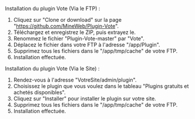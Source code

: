 Installation du plugin Vote (Via le FTP) :
1. Cliquez sur "Clone or download" sur la page "https://github.com/MineWeb/Plugin-Vote".
2. Téléchargez et enregistrez le ZIP, puis extrayez le.
3. Renommez le fichier "Plugin-Vote-master" par "Vote".
4. Déplacez le fichier dans votre FTP à l'adresse "/app/Plugin".
5. Supprimez tous les fichiers dans le "/app/tmp/cache" de votre FTP.
6. Installation effectuée.

Installation du plugin Vote (Via le Site) :
1. Rendez-vous à l'adresse "VotreSite/admin/plugin".
2. Choisissez le plugin que vous voulez dans le tableau "Plugins gratuits et achetés disponibles".
3. Cliquez sur "Installer" pour installer le plugin sur votre site.
4. Supprimez tous les fichiers dans le "/app/tmp/cache" de votre FTP.
5. Installation effectuée.
